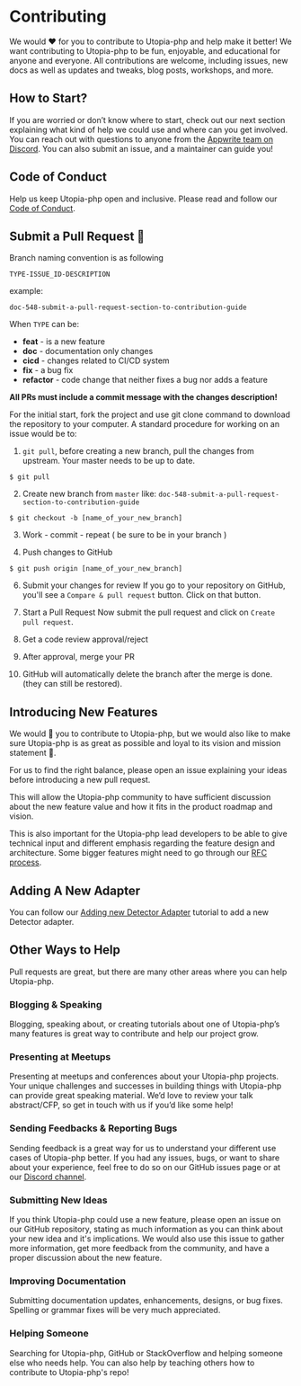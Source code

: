 # Contributing

We would ❤️ for you to contribute to Utopia-php and help make it better! We want contributing to Utopia-php to be fun, enjoyable, and educational for anyone and everyone. All contributions are welcome, including issues, new docs as well as updates and tweaks, blog posts, workshops, and more.

## How to Start?

If you are worried or don’t know where to start, check out our next section explaining what kind of help we could use and where can you get involved. You can reach out with questions to anyone from the [Appwrite team on Discord](https://appwrite.io/discord). You can also submit an issue, and a maintainer can guide you!

## Code of Conduct

Help us keep Utopia-php open and inclusive. Please read and follow our [Code of Conduct](https://github.com/utopia-php/detector/blob/master/CODE_OF_CONDUCT.md).

## Submit a Pull Request 🚀

Branch naming convention is as following

```
TYPE-ISSUE_ID-DESCRIPTION
```

example:

```
doc-548-submit-a-pull-request-section-to-contribution-guide
```

When `TYPE` can be:

- **feat** - is a new feature
- **doc** - documentation only changes
- **cicd** - changes related to CI/CD system
- **fix** - a bug fix
- **refactor** - code change that neither fixes a bug nor adds a feature

**All PRs must include a commit message with the changes description!**

For the initial start, fork the project and use git clone command to download the repository to your computer. A standard procedure for working on an issue would be to:

1. `git pull`, before creating a new branch, pull the changes from upstream. Your master needs to be up to date.

```
$ git pull
```

2. Create new branch from `master` like: `doc-548-submit-a-pull-request-section-to-contribution-guide`

```
$ git checkout -b [name_of_your_new_branch]
```

3. Work - commit - repeat ( be sure to be in your branch )

4. Push changes to GitHub

```
$ git push origin [name_of_your_new_branch]
```

6. Submit your changes for review If you go to your repository on GitHub, you'll see a `Compare & pull request` button. Click on that button.

7. Start a Pull Request Now submit the pull request and click on `Create pull request`.

8. Get a code review approval/reject

9. After approval, merge your PR

10. GitHub will automatically delete the branch after the merge is done. (they can still be restored).

## Introducing New Features

We would 💖 you to contribute to Utopia-php, but we would also like to make sure Utopia-php is as great as possible and loyal to its vision and mission statement 🙏.

For us to find the right balance, please open an issue explaining your ideas before introducing a new pull request.

This will allow the Utopia-php community to have sufficient discussion about the new feature value and how it fits in the product roadmap and vision.

This is also important for the Utopia-php lead developers to be able to give technical input and different emphasis regarding the feature design and architecture. Some bigger features might need to go through our [RFC process](https://github.com/appwrite/rfc).

## Adding A New Adapter

You can follow our [Adding new Detector Adapter](docs/add-new-adapter.md) tutorial to add a new Detector adapter.

## Other Ways to Help

Pull requests are great, but there are many other areas where you can help Utopia-php.

### Blogging & Speaking

Blogging, speaking about, or creating tutorials about one of Utopia-php’s many features is great way to contribute and help our project grow.

### Presenting at Meetups

Presenting at meetups and conferences about your Utopia-php projects. Your unique challenges and successes in building things with Utopia-php can provide great speaking material. We’d love to review your talk abstract/CFP, so get in touch with us if you’d like some help!

### Sending Feedbacks & Reporting Bugs

Sending feedback is a great way for us to understand your different use cases of Utopia-php better. If you had any issues, bugs, or want to share about your experience, feel free to do so on our GitHub issues page or at our [Discord channel](http://appwrite.io/discord).

### Submitting New Ideas

If you think Utopia-php could use a new feature, please open an issue on our GitHub repository, stating as much information as you can think about your new idea and it's implications. We would also use this issue to gather more information, get more feedback from the community, and have a proper discussion about the new feature.

### Improving Documentation

Submitting documentation updates, enhancements, designs, or bug fixes. Spelling or grammar fixes will be very much appreciated.

### Helping Someone

Searching for Utopia-php, GitHub or StackOverflow and helping someone else who needs help. You can also help by teaching others how to contribute to Utopia-php's repo!